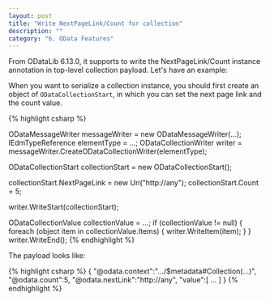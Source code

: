 ```yaml
---
layout: post
title: "Write NextPageLink/Count for collection"
description: ""
category: "6. OData Features"
---
```


From ODataLib 6.13.0, it supports to write the NextPageLink/Count instance annotation in top-level collection payload. Let's have an example:

When you want to serialize a collection instance, you should first create an object of `ODataCollectionStart`, in which you can set the next page link and the count value.

{% highlight csharp %}

ODataMessageWriter messageWriter = new ODataMessageWriter(...);
IEdmTypeReference elementType = ...;
ODataCollectionWriter writer = messageWriter.CreateODataCollectionWriter(elementType);

ODataCollectionStart collectionStart = new ODataCollectionStart();

collectionStart.NextPageLink = new Uri("http://any");
collectionStart.Count = 5;

writer.WriteStart(collectionStart);

ODataCollectionValue collectionValue = ...;
if (collectionValue != null)
{
    foreach (object item in collectionValue.Items)
    {
        writer.WriteItem(item);
    }
}
writer.WriteEnd();
{% endhighlight %}

The payload looks like:

{% highlight csharp %}
{
  "@odata.context":".../$metadata#Collection(...)",
  "@odata.count":5,
  "@odata.nextLink":"http://any",
  "value":[
    ...
  ]
}
{% endhighlight %}
